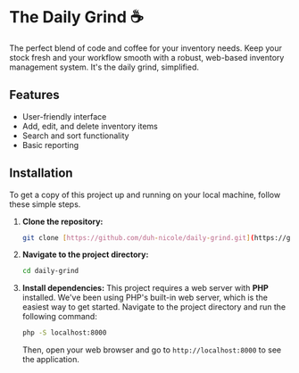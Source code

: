 # The Daily Grind ☕

The perfect blend of code and coffee for your inventory needs. Keep your stock fresh and your workflow smooth with a robust, web-based inventory management system. It's the daily grind, simplified.

## Features

- User-friendly interface
- Add, edit, and delete inventory items
- Search and sort functionality
- Basic reporting

## Installation

To get a copy of this project up and running on your local machine, follow these simple steps.

1.  **Clone the repository:**
    ```bash
    git clone [https://github.com/duh-nicole/daily-grind.git](https://github.com/duh-nicole/daily-grind.git)
    ```
2.  **Navigate to the project directory:**
    ```bash
    cd daily-grind
    ```
3.  **Install dependencies:**
    This project requires a web server with **PHP** installed. We've been using PHP's built-in web server, which is the easiest way to get started. Navigate to the project directory and run the following command:
    ```bash
    php -S localhost:8000
    ```
    Then, open your web browser and go to `http://localhost:8000` to see the application.
